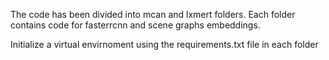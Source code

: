 The code has been divided into mcan and lxmert folders. Each folder contains code for fasterrcnn and scene graphs embeddings.

Initialize a virtual envirnoment using the requirements.txt file in each folder
